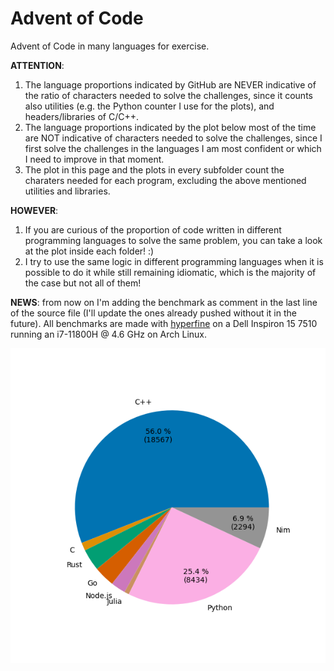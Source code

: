 # Advent of Code
Advent of Code in many languages for exercise.

**ATTENTION**:  

1) The language proportions indicated by GitHub are NEVER indicative of the ratio of characters needed to solve the challenges, since it counts also utilities (e.g. the Python counter I use for the plots), and headers/libraries of C/C++.
2) The language proportions indicated by the plot below most of the time are NOT indicative of characters needed to solve the challenges, since I first solve the challenges in the languages I am most confident or which I need to improve in that moment.
3) The plot in this page and the plots in every subfolder count the charaters needed for each program, excluding the above mentioned utilities and libraries.

**HOWEVER**:  
1) If you are curious of the proportion of code written in different programming languages to solve the same problem, you can take a look at the plot inside each folder! :)
2) I try to use the same logic in different programming languages when it is possible to do it while still remaining idiomatic, which is the majority of the case but not all of them!

**NEWS**: from now on I'm adding the benchmark as comment in the last line of the source file (I'll update the ones already pushed without it in the future). All benchmarks are made with [hyperfine](https://github.com/sharkdp/hyperfine) on a Dell Inspiron 15 7510 running an i7-11800H @ 4.6 GHz on Arch Linux.

![](total.png)
